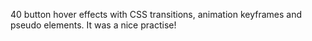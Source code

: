 40 button hover effects with CSS transitions, animation keyframes and pseudo elements. It was a nice practise!